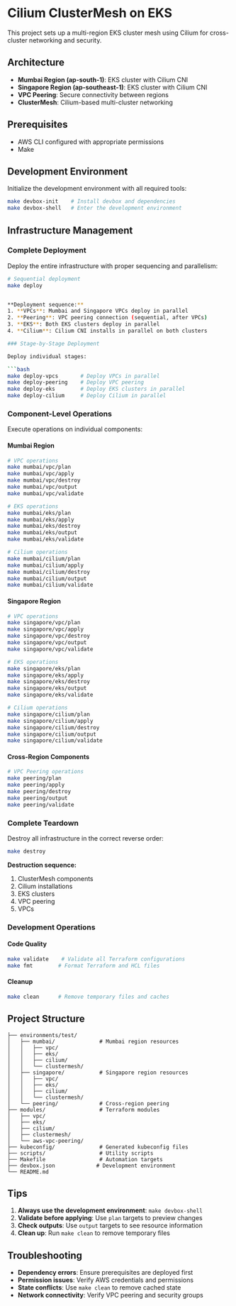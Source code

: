 # Cilium ClusterMesh on EKS

This project sets up a multi-region EKS cluster mesh using Cilium for cross-cluster networking and security.

## Architecture

- **Mumbai Region (ap-south-1)**: EKS cluster with Cilium CNI
- **Singapore Region (ap-southeast-1)**: EKS cluster with Cilium CNI
- **VPC Peering**: Secure connectivity between regions
- **ClusterMesh**: Cilium-based multi-cluster networking

## Prerequisites

- AWS CLI configured with appropriate permissions
- Make

## Development Environment

Initialize the development environment with all required tools:

```bash
make devbox-init    # Install devbox and dependencies
make devbox-shell   # Enter the development environment
```

## Infrastructure Management

### Complete Deployment

Deploy the entire infrastructure with proper sequencing and parallelism:

```bash
# Sequential deployment
make deploy


**Deployment sequence:**
1. **VPCs**: Mumbai and Singapore VPCs deploy in parallel
2. **Peering**: VPC peering connection (sequential, after VPCs)
3. **EKS**: Both EKS clusters deploy in parallel
4. **Cilium**: Cilium CNI installs in parallel on both clusters

### Stage-by-Stage Deployment

Deploy individual stages:

```bash
make deploy-vpcs       # Deploy VPCs in parallel
make deploy-peering    # Deploy VPC peering
make deploy-eks        # Deploy EKS clusters in parallel
make deploy-cilium     # Deploy Cilium in parallel
```

### Component-Level Operations

Execute operations on individual components:

#### Mumbai Region
```bash
# VPC operations
make mumbai/vpc/plan
make mumbai/vpc/apply
make mumbai/vpc/destroy
make mumbai/vpc/output
make mumbai/vpc/validate

# EKS operations
make mumbai/eks/plan
make mumbai/eks/apply
make mumbai/eks/destroy
make mumbai/eks/output
make mumbai/eks/validate

# Cilium operations
make mumbai/cilium/plan
make mumbai/cilium/apply
make mumbai/cilium/destroy
make mumbai/cilium/output
make mumbai/cilium/validate
```

#### Singapore Region
```bash
# VPC operations
make singapore/vpc/plan
make singapore/vpc/apply
make singapore/vpc/destroy
make singapore/vpc/output
make singapore/vpc/validate

# EKS operations
make singapore/eks/plan
make singapore/eks/apply
make singapore/eks/destroy
make singapore/eks/output
make singapore/eks/validate

# Cilium operations
make singapore/cilium/plan
make singapore/cilium/apply
make singapore/cilium/destroy
make singapore/cilium/output
make singapore/cilium/validate
```

#### Cross-Region Components
```bash
# VPC Peering operations
make peering/plan
make peering/apply
make peering/destroy
make peering/output
make peering/validate
```

### Complete Teardown

Destroy all infrastructure in the correct reverse order:

```bash
make destroy
```

**Destruction sequence:**
1. ClusterMesh components
2. Cilium installations
3. EKS clusters
4. VPC peering
5. VPCs

### Development Operations

#### Code Quality
```bash
make validate    # Validate all Terraform configurations
make fmt        # Format Terraform and HCL files
```

#### Cleanup
```bash
make clean      # Remove temporary files and caches
```

## Project Structure

```
├── environments/test/
│   ├── mumbai/              # Mumbai region resources
│   │   ├── vpc/
│   │   ├── eks/
│   │   ├── cilium/
│   │   └── clustermesh/
│   ├── singapore/           # Singapore region resources
│   │   ├── vpc/
│   │   ├── eks/
│   │   ├── cilium/
│   │   └── clustermesh/
│   └── peering/             # Cross-region peering
├── modules/                 # Terraform modules
│   ├── vpc/
│   ├── eks/
│   ├── cilium/
│   ├── clustermesh/
│   └── aws-vpc-peering/
├── kubeconfig/              # Generated kubeconfig files
├── scripts/                 # Utility scripts
├── Makefile                 # Automation targets
├── devbox.json             # Development environment
└── README.md
```

## Tips

1. **Always use the development environment**: `make devbox-shell`
2. **Validate before applying**: Use `plan` targets to preview changes
3. **Check outputs**: Use `output` targets to see resource information
4. **Clean up**: Run `make clean` to remove temporary files

## Troubleshooting

- **Dependency errors**: Ensure prerequisites are deployed first
- **Permission issues**: Verify AWS credentials and permissions
- **State conflicts**: Use `make clean` to remove cached state
- **Network connectivity**: Verify VPC peering and security groups